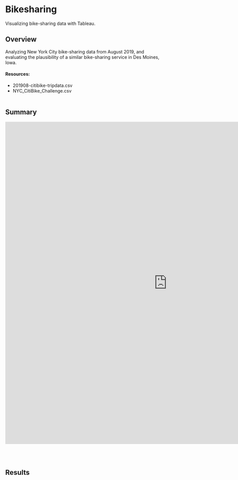 # Bikesharing
Visualizing bike-sharing data with Tableau.

## Overview
Analyzing New York City bike-sharing data from August 2019, and evaluating the plausibility of a similar bike-sharing service in Des Moines, Iowa.
#### Resources:
* 201908-citibike-tripdata.csv
* NYC_CitiBike_Challenge.csv
<br></br>

## Summary
<center><iframe src="https://public.tableau.com/views/NYC_Bikesharing_Challenge/NYCCitiBikeAnalysis?:language=en-US&publish=yes&:display_count=n&:origin=viz_share_link" width="1016" height="1014" frameborder="0"></iframe></center>

<br></br>

## Results